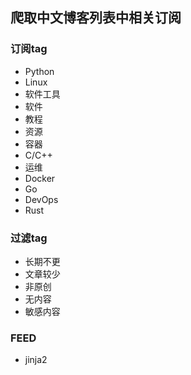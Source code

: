 ## 爬取中文博客列表中相关订阅
### 订阅tag  
* Python  
* Linux  
* 软件工具  
* 软件  
* 教程  
* 资源  
* 容器  
* C/C++  
* 运维  
* Docker  
* Go  
* DevOps  
* Rust  

### 过滤tag  
* 长期不更  
* 文章较少  
* 非原创  
* 无内容  
* 敏感内容  

### FEED
* jinja2
